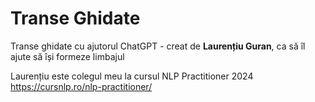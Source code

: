 # Transe Ghidate

Transe ghidate cu ajutorul ChatGPT - creat de **Laurențiu Guran**, ca să îl ajute să își formeze limbajul

Laurențiu este colegul meu la cursul NLP Practitioner 2024 https://cursnlp.ro/nlp-practitioner/
 
